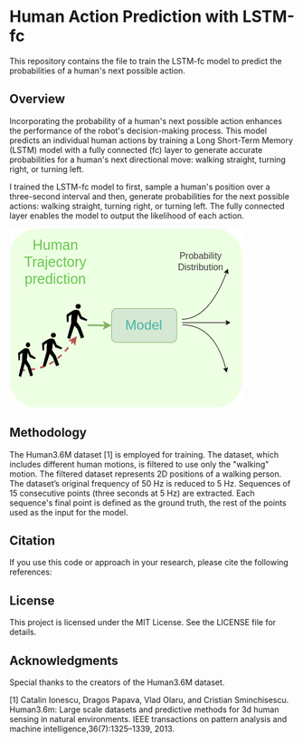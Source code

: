 # Human Action Prediction with LSTM-fc

This repository contains the file to train the LSTM-fc model to predict the probabilities of a human's next possible action. 

## Overview
Incorporating the probability of a human's next possible action enhances the performance of the robot's decision-making process. This model predicts an individual human actions by training a Long Short-Term Memory (LSTM) model with a fully connected (fc) layer to generate accurate probabilities for a human's next directional move: walking straight, turning right, or turning left.

I trained the LSTM-fc model to first, sample a human's position over a three-second interval and then, generate probabilities for the next possible actions: walking straight, turning right, or turning left. The fully connected layer enables the model to output the likelihood of each action.

![alt text](images/general-pic.png)

## Methodology
The Human3.6M dataset [1] is employed for training. The dataset, which includes different human motions, is filtered to use only the "walking" motion. The filtered dataset represents 2D positions of a walking person. The dataset’s original frequency of 50 Hz is reduced to 5 Hz. Sequences of 15 consecutive points (three seconds at 5 Hz) are extracted. Each sequence's final point is defined as the ground truth, the rest of the points used as the input for the model.


## Citation
If you use this code or approach in your research, please cite the following references:


## License
This project is licensed under the MIT License. See the LICENSE file for details.

## Acknowledgments
Special thanks to the creators of the Human3.6M dataset.

[1] Catalin Ionescu, Dragos Papava, Vlad Olaru, and Cristian Sminchisescu. Human3.6m: Large scale datasets and predictive methods for 3d human sensing in natural environments. IEEE transactions on pattern analysis and machine intelligence,36(7):1325–1339, 2013.
